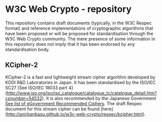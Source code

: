 # W3C Web Crypto - repository
This repository contains draft documents (typically, in the W3C Respec format) and reference implementations of cryptographic algorithms that have been proposed or will be proposed for standardisation through the W3C Web Crypto community. The mere presence of some information in this repository does not imply that it has been endorsed by any standardisation body. 

## KCipher-2
KCipher-2 is a fast and lightweight stream cipher algorithm developed by KDDI R&D Laboratories in Japan. It has been standardised by the ISO/IEC SC27 [See ISO/IEC 18033 part 4] (http://www.iso.org/iso/iso_catalogue/catalogue_tc/catalogue_detail.htm?csnumber=54532). It is also recommended by the Japanese Government [See list of eGovernment Recommended Ciphers](http://www.cryptrec.go.jp/english/method.html). The draft Respec document for this stream cipher can be found [here] (http://anirbanbasu.github.io/w3c-web-crypto/respec/kcipher.html).